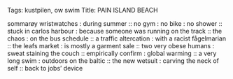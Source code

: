 Tags: kustpilen, ow swim
Title: PAIN ISLAND BEACH
  
sommarøy wristwatches : during summer :: no gym : no bike : no shower :: stuck in carlos harbour : because someone was running on the track :: the chaos : on the bus schedule :: a traffic altercation : with a racist  fågelmarian :: the leafs market : is mostly a garment sale :: two very obese humans : sweat staining the couch :: empirically confirm : global warming :: a very long swim : outdoors on the baltic :: the new wetsuit : carving the neck of self :: back to jobs’ device